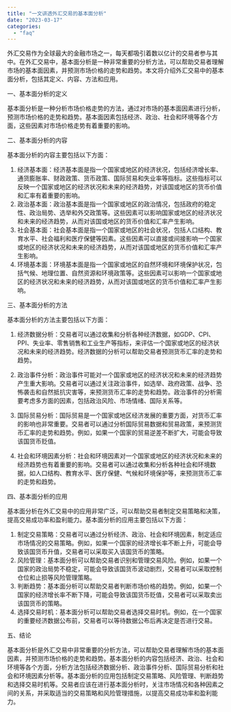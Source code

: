 ```yaml
---
title: "一文讲透外汇交易的基本面分析"
date: "2023-03-17"
categories: 
  - "faq"
---
```


外汇交易作为全球最大的金融市场之一，每天都吸引着数以亿计的交易者参与其中。在外汇交易中，基本面分析是一种非常重要的分析方法，可以帮助交易者理解市场的基本面因素，并预测市场价格的走势和趋势。本文将介绍外汇交易中的基本面分析，包括其定义、内容、方法和应用。

一、基本面分析的定义

基本面分析是一种分析市场价格走势的方法，通过对市场的基本面因素进行分析，预测市场价格的走势和趋势。基本面因素包括经济、政治、社会和环境等各个方面，这些因素对市场价格走势有着重要的影响。

二、基本面分析的内容

基本面分析的内容主要包括以下方面：

1. 经济基本面：经济基本面是指一个国家或地区的经济状况，包括经济增长率、通货膨胀率、财政政策、货币政策、国际贸易和失业率等指标。这些指标可以反映一个国家或地区的经济状况和未来的经济趋势，对该国或地区的货币价值和汇率有着重要的影响。
2. 政治基本面：政治基本面是指一个国家或地区的政治情况，包括政府的稳定性、政治局势、选举和外交政策等。这些因素可以影响国家或地区的经济状况和未来的经济趋势，从而对该国或地区的货币价值和汇率产生影响。
3. 社会基本面：社会基本面是指一个国家或地区的社会状况，包括人口结构、教育水平、社会福利和医疗保健等因素。这些因素可以直接或间接影响一个国家或地区的经济状况和未来的经济趋势，从而对该国或地区的货币价值和汇率产生影响。
4. 环境基本面：环境基本面是指一个国家或地区的自然环境和环境保护状况，包括气候、地理位置、自然资源和环境政策等。这些因素可以影响一个国家或地区的经济状况和未来的经济趋势，从而对该国或地区的货币价值和汇率产生影响。

三、基本面分析的方法

基本面分析的方法主要包括以下方面：

1. 经济数据分析：交易者可以通过收集和分析各种经济数据，如GDP、CPI、PPI、失业率、零售销售和工业生产等指标，来评估一个国家或地区的经济状况和未来的经济趋势。经济数据的分析可以帮助交易者预测货币汇率的走势和趋势。
2. 政治事件分析：政治事件可能对一个国家或地区的经济状况和未来的经济趋势产生重大影响。交易者可以通过关注政治事件，如选举、政府政策、战争、恐怖袭击和自然抵抗灾害等，来预测货币汇率的走势和趋势。政治事件的分析需要考虑多方面的因素，包括政治风险、市场情绪、国际关系等。

3. 国际贸易分析：国际贸易是一个国家或地区经济发展的重要方面，对货币汇率的影响也非常重要。交易者可以通过分析国际贸易数据和贸易政策，来预测货币汇率的走势和趋势。例如，如果一个国家的贸易逆差不断扩大，可能会导致该国货币贬值。
4. 社会和环境因素分析：社会和环境因素对一个国家或地区的经济状况和未来的经济趋势也有着重要的影响。交易者可以通过收集和分析各种社会和环境数据，如人口结构、教育水平、医疗保健、气候和环境保护等，来预测货币汇率的走势和趋势。

四、基本面分析的应用

基本面分析在外汇交易中的应用非常广泛，可以帮助交易者制定交易策略和决策，提高交易成功率和盈利能力。基本面分析的应用主要包括以下方面：

1. 制定交易策略：交易者可以通过分析经济、政治、社会和环境因素，制定适应市场情况的交易策略。例如，如果一个国家的经济增长率不断上升，可能会导致该国货币升值，交易者可以采取买入该国货币的策略。
2. 风险管理：基本面分析可以帮助交易者识别和管理交易风险。例如，如果一个国家的政治局势不稳定，可能会导致该国货币波动剧烈，交易者可以采取控制仓位和止损等风险管理策略。
3. 判断趋势：基本面分析可以帮助交易者判断市场价格的趋势。例如，如果一个国家的经济增长率不断下降，可能会导致该国货币贬值，交易者可以采取卖出该国货币的策略。
4. 选择交易时机：基本面分析可以帮助交易者选择交易时机。例如，在一个国家的重要经济数据公布前，交易者可以等待数据公布后再决定是否进行交易。

五、结论

基本面分析是外汇交易中非常重要的分析方法，可以帮助交易者理解市场的基本面因素，并预测市场价格的走势和趋势。基本面分析的内容包括经济、政治、社会和环境等各个方面，分析方法包括经济数据分析、政治事件分析、国际贸易分析和社会和环境因素分析等。基本面分析的应用包括制定交易策略、风险管理、判断趋势和选择交易时机等。交易者应该在进行基本面分析时，关注市场情况和各种因素之间的关系，并采取适当的交易策略和风险管理措施，以提高交易成功率和盈利能力。
